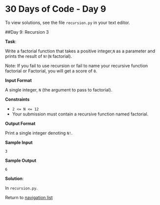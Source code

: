 # 30 Days of Code - Day 9

To view solutions, see the file `recursion.py` in your text editor.

##Day 9: Recursion 3


**Task**:

Write a factorial function that takes a positive integer,`N` as a parameter and prints the result of `N!`(`N` factorial).

Note: If you fail to use recursion or fail to name your recursive function factorial or Factorial,
you will get a score of `0`. 

**Input Format**

A single integer, `N` (the argument to pass to factorial).

**Constraints**

* `2 <= N <= 12`
* Your submission must contain a recursive function named factorial.


**Output Format**

Print a single integer denoting `N!`.

**Sample Input**

```
3
```

**Sample Output**

```
6
```

**Solution**:

In `recursion.py`.

Return to [navigation list](/README.md "navigation list")